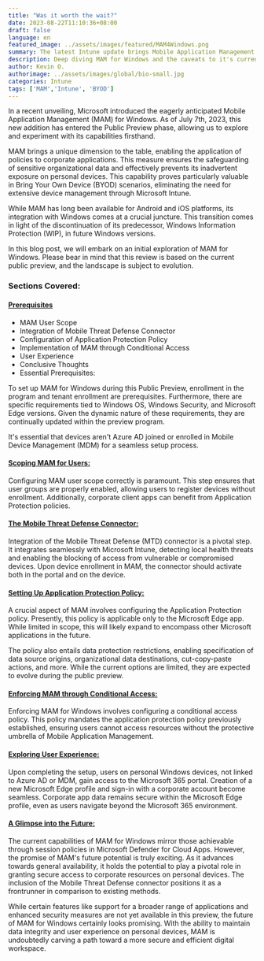 ```yaml
---
title: "Was it worth the wait?"
date: 2023-08-22T11:10:36+08:00
draft: false
language: en
featured_image: ../assets/images/featured/MAM4Windows.png
summary: The latest Intune update brings Mobile Application Management (MAM) support for Microsoft Edge for Business on Windows. Lets dive in!
description: Deep diving MAM for Windows and the caveats to it's current feature set.
author: Kevin O.
authorimage: ../assets/images/global/bio-small.jpg
categories: Intune
tags: ['MAM','Intune', 'BYOD']
---
```

In a recent unveiling, Microsoft introduced the eagerly anticipated Mobile Application Management (MAM) for Windows. As of July 7th, 2023, this new addition has entered the Public Preview phase, allowing us to explore and experiment with its capabilities firsthand.

MAM brings a unique dimension to the table, enabling the application of policies to corporate applications. This measure ensures the safeguarding of sensitive organizational data and effectively prevents its inadvertent exposure on personal devices. This capability proves particularly valuable in Bring Your Own Device (BYOD) scenarios, eliminating the need for extensive device management through Microsoft Intune.

While MAM has long been available for Android and iOS platforms, its integration with Windows comes at a crucial juncture. This transition comes in light of the discontinuation of its predecessor, Windows Information Protection (WIP), in future Windows versions.

In this blog post, we will embark on an initial exploration of MAM for Windows. Please bear in mind that this review is based on the current public preview, and the landscape is subject to evolution.

### Sections Covered:

#### <u>Prerequisites</u>
- MAM User Scope
- Integration of Mobile Threat Defense Connector
- Configuration of Application Protection Policy
- Implementation of MAM through Conditional Access
- User Experience
- Conclusive Thoughts
- Essential Prerequisites:

To set up MAM for Windows during this Public Preview, enrollment in the program and tenant enrollment are prerequisites. Furthermore, there are specific requirements tied to Windows OS, Windows Security, and Microsoft Edge versions. Given the dynamic nature of these requirements, they are continually updated within the preview program.

It's essential that devices aren't Azure AD joined or enrolled in Mobile Device Management (MDM) for a seamless setup process.

#### <u>Scoping MAM for Users:</u>

Configuring MAM user scope correctly is paramount. This step ensures that user groups are properly enabled, allowing users to register devices without enrollment. Additionally, corporate client apps can benefit from Application Protection policies.

#### <u>The Mobile Threat Defense Connector:</u>

Integration of the Mobile Threat Defense (MTD) connector is a pivotal step. It integrates seamlessly with Microsoft Intune, detecting local health threats and enabling the blocking of access from vulnerable or compromised devices. Upon device enrollment in MAM, the connector should activate both in the portal and on the device.

#### <u>Setting Up Application Protection Policy:</u>

A crucial aspect of MAM involves configuring the Application Protection policy. Presently, this policy is applicable only to the Microsoft Edge app. While limited in scope, this will likely expand to encompass other Microsoft applications in the future.

The policy also entails data protection restrictions, enabling specification of data source origins, organizational data destinations, cut-copy-paste actions, and more. While the current options are limited, they are expected to evolve during the public preview.

#### <u>Enforcing MAM through Conditional Access:</u>

Enforcing MAM for Windows involves configuring a conditional access policy. This policy mandates the application protection policy previously established, ensuring users cannot access resources without the protective umbrella of Mobile Application Management.

#### <u>Exploring User Experience:</u>

Upon completing the setup, users on personal Windows devices, not linked to Azure AD or MDM, gain access to the Microsoft 365 portal. Creation of a new Microsoft Edge profile and sign-in with a corporate account become seamless. Corporate app data remains secure within the Microsoft Edge profile, even as users navigate beyond the Microsoft 365 environment.

#### <u>A Glimpse into the Future:</u>

The current capabilities of MAM for Windows mirror those achievable through session policies in Microsoft Defender for Cloud Apps. However, the promise of MAM's future potential is truly exciting. As it advances towards general availability, it holds the potential to play a pivotal role in granting secure access to corporate resources on personal devices. The inclusion of the Mobile Threat Defense connector positions it as a frontrunner in comparison to existing methods.

While certain features like support for a broader range of applications and enhanced security measures are not yet available in this preview, the future of MAM for Windows certainly looks promising. With the ability to maintain data integrity and user experience on personal devices, MAM is undoubtedly carving a path toward a more secure and efficient digital workspace.